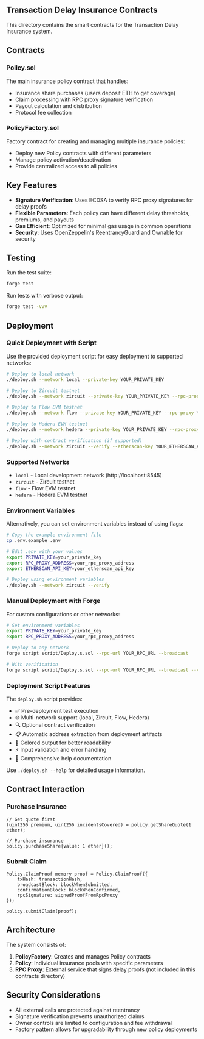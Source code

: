 ## Transaction Delay Insurance Contracts

This directory contains the smart contracts for the Transaction Delay Insurance system.

## Contracts

### Policy.sol
The main insurance policy contract that handles:
- Insurance share purchases (users deposit ETH to get coverage)
- Claim processing with RPC proxy signature verification
- Payout calculation and distribution
- Protocol fee collection

### PolicyFactory.sol
Factory contract for creating and managing multiple insurance policies:
- Deploy new Policy contracts with different parameters
- Manage policy activation/deactivation
- Provide centralized access to all policies

## Key Features

- **Signature Verification**: Uses ECDSA to verify RPC proxy signatures for delay proofs
- **Flexible Parameters**: Each policy can have different delay thresholds, premiums, and payouts
- **Gas Efficient**: Optimized for minimal gas usage in common operations
- **Security**: Uses OpenZeppelin's ReentrancyGuard and Ownable for security

## Testing

Run the test suite:
```bash
forge test
```

Run tests with verbose output:
```bash
forge test -vvv
```

## Deployment

### Quick Deployment with Script

Use the provided deployment script for easy deployment to supported networks:

```bash
# Deploy to local network
./deploy.sh --network local --private-key YOUR_PRIVATE_KEY

# Deploy to Zircuit testnet
./deploy.sh --network zircuit --private-key YOUR_PRIVATE_KEY --rpc-proxy YOUR_RPC_PROXY_ADDRESS

# Deploy to Flow EVM testnet
./deploy.sh --network flow --private-key YOUR_PRIVATE_KEY --rpc-proxy YOUR_RPC_PROXY_ADDRESS

# Deploy to Hedera EVM testnet  
./deploy.sh --network hedera --private-key YOUR_PRIVATE_KEY --rpc-proxy YOUR_RPC_PROXY_ADDRESS

# Deploy with contract verification (if supported)
./deploy.sh --network zircuit --verify --etherscan-key YOUR_ETHERSCAN_API_KEY
```

### Supported Networks

- `local` - Local development network (http://localhost:8545)
- `zircuit` - Zircuit testnet
- `flow` - Flow EVM testnet
- `hedera` - Hedera EVM testnet

### Environment Variables

Alternatively, you can set environment variables instead of using flags:

```bash
# Copy the example environment file
cp .env.example .env

# Edit .env with your values
export PRIVATE_KEY=your_private_key
export RPC_PROXY_ADDRESS=your_rpc_proxy_address
export ETHERSCAN_API_KEY=your_etherscan_api_key

# Deploy using environment variables
./deploy.sh --network zircuit --verify
```

### Manual Deployment with Forge

For custom configurations or other networks:

```bash
# Set environment variables
export PRIVATE_KEY=your_private_key
export RPC_PROXY_ADDRESS=your_rpc_proxy_address

# Deploy to any network
forge script script/Deploy.s.sol --rpc-url YOUR_RPC_URL --broadcast

# With verification
forge script script/Deploy.s.sol --rpc-url YOUR_RPC_URL --broadcast --verify --etherscan-api-key YOUR_ETHERSCAN_API_KEY
```

### Deployment Script Features

The `deploy.sh` script provides:
- ✅ Pre-deployment test execution
- 🌐 Multi-network support (local, Zircuit, Flow, Hedera)
- 🔍 Optional contract verification
- 📋 Automatic address extraction from deployment artifacts
- 🎨 Colored output for better readability
- ⚡ Input validation and error handling
- 📖 Comprehensive help documentation

Use `./deploy.sh --help` for detailed usage information.

## Contract Interaction

### Purchase Insurance
```solidity
// Get quote first
(uint256 premium, uint256 incidentsCovered) = policy.getShareQuote(1 ether);

// Purchase insurance
policy.purchaseShare{value: 1 ether}();
```

### Submit Claim
```solidity
Policy.ClaimProof memory proof = Policy.ClaimProof({
    txHash: transactionHash,
    broadcastBlock: blockWhenSubmitted,
    confirmationBlock: blockWhenConfirmed,
    rpcSignature: signedProofFromRpcProxy
});

policy.submitClaim(proof);
```

## Architecture

The system consists of:
1. **PolicyFactory**: Creates and manages Policy contracts
2. **Policy**: Individual insurance pools with specific parameters
3. **RPC Proxy**: External service that signs delay proofs (not included in this contracts directory)

## Security Considerations

- All external calls are protected against reentrancy
- Signature verification prevents unauthorized claims
- Owner controls are limited to configuration and fee withdrawal
- Factory pattern allows for upgradability through new policy deployments
